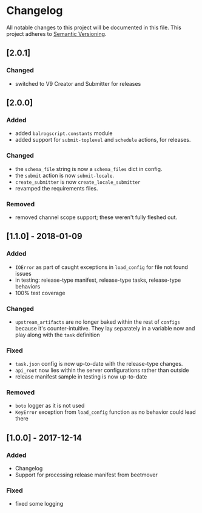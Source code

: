 # Changelog
All notable changes to this project will be documented in this file.
This project adheres to [Semantic Versioning](http://semver.org/).

## [2.0.1]
### Changed
- switched to V9 Creator and Submitter for releases

## [2.0.0]
### Added
- added `balrogscript.constants` module
- added support for `submit-toplevel` and `schedule` actions, for releases.

### Changed
- the `schema_file` string is now a `schema_files` dict in config.
- the `submit` action is now `submit-locale`.
- `create_submitter` is now `create_locale_submitter`
- revamped the requirements files.

### Removed
- removed channel scope support; these weren't fully fleshed out.

## [1.1.0] - 2018-01-09
### Added
- `IOError` as part of caught exceptions in `load_config` for file not found issues
- in testing: release-type manifest, release-type tasks, release-type behaviors
- 100% test coverage

### Changed
- `upstream_artifacts` are no longer baked within the rest of `configs` because it's counter-intuitive. They lay separately in a variable now and play along with the `task` definition

### Fixed
- `task.json` config is now up-to-date with the release-type changes.
- `api_root` now lies within the server configurations rather than outside
- release manifest sample in testing is now up-to-date

### Removed
- `boto` logger as it is not used
- `KeyError` exception from `load_config` function as no behavior could lead there

## [1.0.0] - 2017-12-14
### Added
- Changelog
- Support for processing release manifest from beetmover

### Fixed
- fixed some logging
